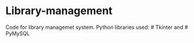 # Library-management
Code for library managemet system.
Python libraries used: # Tkinter and # PyMySQL
